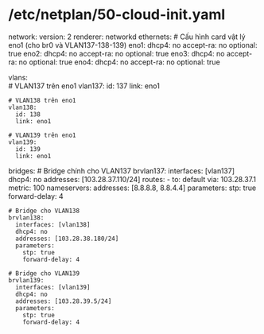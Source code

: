 # /etc/netplan/50-cloud-init.yaml
network:
  version: 2
  renderer: networkd
  ethernets:
    # Cấu hình card vật lý eno1 (cho br0 và VLAN137-138-139)
    eno1:
      dhcp4: no
      accept-ra: no
      optional: true
    eno2:
      dhcp4: no
      accept-ra: no
      optional: true
    eno3:
      dhcp4: no
      accept-ra: no
      optional: true
    eno4:
      dhcp4: no
      accept-ra: no
      optional: true

  vlans:    
    # VLAN137 trên eno1
    vlan137:
      id: 137
      link: eno1
    
    # VLAN138 trên eno1
    vlan138:
      id: 138
      link: eno1
    
    # VLAN139 trên eno1
    vlan139:
      id: 139
      link: eno1

  bridges:
    # Bridge chính cho VLAN137
    brvlan137:
      interfaces: [vlan137]
      dhcp4: no
      addresses: [103.28.37.110/24]
      routes:
        - to: default
          via: 103.28.37.1
          metric: 100
      nameservers:
        addresses: [8.8.8.8, 8.8.4.4]
      parameters:
        stp: true
        forward-delay: 4
    
    # Bridge cho VLAN138
    brvlan138:
      interfaces: [vlan138]
      dhcp4: no
      addresses: [103.28.38.180/24]
      parameters:
        stp: true
        forward-delay: 4
    
    # Bridge cho VLAN139
    brvlan139:
      interfaces: [vlan139]
      dhcp4: no
      addresses: [103.28.39.5/24]
      parameters:
        stp: true
        forward-delay: 4

